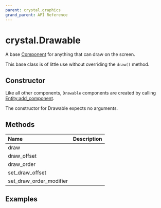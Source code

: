 ```yaml
---
parent: crystal.graphics
grand_parent: API Reference
---
```


# crystal.Drawable

A base [Component](/crystal/api/ecs/component) for anything that can draw on the screen.

This base class is of little use without overriding the `draw()` method.

## Constructor

Like all other components, `Drawable` components are created by calling [Entity:add_component](/crystal/api/ecs/entity_add_component).

The constructor for Drawable expects no arguments.

## Methods

| Name                    | Description |
| :---------------------- | :---------- |
| draw                    |             |
| draw_offset             |             |
| draw_order              |             |
| set_draw_offset         |             |
| set_draw_order_modifier |             |

## Examples

```lua

```

